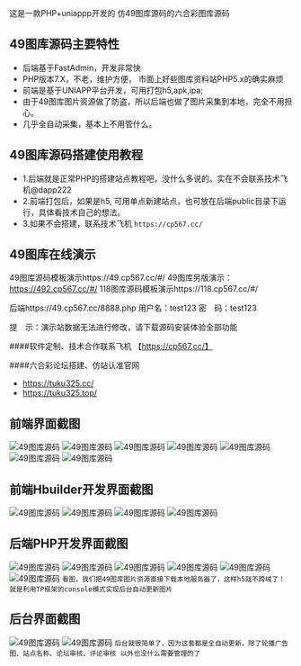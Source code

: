 这是一款PHP+uniappp开发的 仿49图库源码的六合彩图库源码

## 49图库源码主要特性

- 后端基于FastAdmin，开发非常快
- PHP版本7.X，不老，维护方便， 市面上好些图库资料站PHP5.x的确实麻烦
- 前端是基于UNIAPP平台开发，可用打包h5,apk,ipa;
- 由于49图库图片资源做了防盗，所以后端也做了图片采集到本地，完全不用担心。
- 几乎全自动采集，基本上不用管什么。

## 49图库源码搭建使用教程

- 1.后端就是正常PHP的搭建站点教程吧，没什么多说的。实在不会联系技术飞机@dapp222
- 2.前端打包后，如果是h5, 可用单点新建站点，也可放在后端public目录下运行，具体看技术自己的想法。
- 3.如果不会搭建，联系技术飞机 `https://cp567.cc/`

## 49图库在线演示
49图库源码模板演示https://49.cp567.cc/#/
49图库另版演示：https://492.cp567.cc/#/
118图库源码模板演示https://118.cp567.cc/#/

后端https://49.cp567.cc/8888.php
用户名：test123
密　码：test123

提　示：演示站数据无法进行修改，请下载源码安装体验全部功能

####软件定制、技术合作联系飞机 【https://cp567.cc/】

####六合彩论坛搭建、仿站认准官网
- https://tuku325.cc/
- https://tuku325.top/


## 前端界面截图
![49图库源码](./image/app1.png "49图库源码")
![49图库源码](./image/app2.png "49图库源码")
![49图库源码](./image/app3.png "49图库源码")
![49图库源码](./image/app4.png "49图库源码")
![49图库源码](./image/app5.png "49图库源码")
![49图库源码](./image/app6.png "49图库源码")
![49图库源码](./image/app7.png "49图库源码")


## 前端Hbuilder开发界面截图
![49图库源码](./image/uni1.png "49图库源码")
![49图库源码](./image/uni2.png "49图库源码")
![49图库源码](./image/uni3.png "49图库源码")
![49图库源码](./image/uni4.png "49图库源码")

## 后端PHP开发界面截图
![49图库源码](./image/php1.png "49图库源码")
![49图库源码](./image/php2-1.png "49图库源码")
![49图库源码](./image/php2-2.png "49图库源码")
![49图库源码](./image/php2.png "49图库源码")
![49图库源码](./image/php3.png "49图库源码")
![49图库源码](./image/php4.png "49图库源码")
`看图，我们把49图库图片资源直接下载本地服务器了，这样h5就不跨域了！ 就是利用TP框架的console模式实现后台自动更新图片`


## 后台界面截图
![49图库源码](./image/admin1.png "49图库源码")
![49图库源码](./image/admin2.png "49图库源码")
``后台就很简单了，因为这套都是全自动更新，除了轮播广告图、站点名称、论坛审核、评论审核 以外也没什么需要管理的了``
